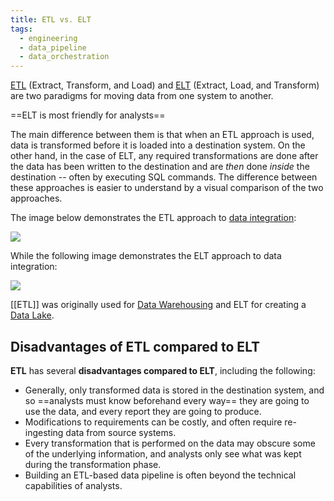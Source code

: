 ```yaml
---
title: ETL vs. ELT
tags:
  - engineering
  - data_pipeline
  - data_orchestration
---
```

[ETL](ETL.md) (Extract, Transform, and Load) and [ELT](term/elt.md) (Extract, Load, and Transform) are two paradigms for moving data from one system to another.

==ELT is most friendly for analysts==

The main difference between them is that when an ETL approach is used, data is transformed before it is loaded into a destination system. On the other hand, in the case of ELT, any required transformations are done after the data has been written to the destination and are _then_ done _inside_ the destination -- often by executing SQL commands. The difference between these approaches is easier to understand by a visual comparison of the two approaches. 

The image below demonstrates the ETL approach to [data integration](term/data%20integration.md):

![](images/etl-tool.png)

While the following image demonstrates the ELT approach to data integration:

![](images/elt-tool.png)

[[ETL]] was originally used for [Data Warehousing](Data%20Warehouse.md) and ELT for creating a [Data Lake](Data%20Lake.md). 

## Disadvantages of ETL compared to ELT

**ETL** has several **disadvantages compared to ELT**, including the following:

- Generally, only transformed data is stored in the destination system, and so ==analysts must know beforehand every way== they are going to use the data, and every report they are going to produce.  
- Modifications to requirements can be costly, and often require re-ingesting data from source systems.
- Every transformation that is performed on the data may obscure some of the underlying information, and analysts only see what was kept during the transformation phase. 
- Building an ETL-based data pipeline is often beyond the technical capabilities of analysts.